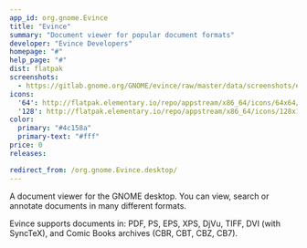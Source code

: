 ```yaml
---
app_id: org.gnome.Evince
title: "Evince"
summary: "Document viewer for popular document formats"
developer: "Evince Developers"
homepage: "#"
help_page: "#"
dist: flatpak
screenshots:
  - https://gitlab.gnome.org/GNOME/evince/raw/master/data/screenshots/evince-1.png
icons:
  '64': http://flatpak.elementary.io/repo/appstream/x86_64/icons/64x64/org.gnome.Evince.png
  '128': http://flatpak.elementary.io/repo/appstream/x86_64/icons/128x128/org.gnome.Evince.png
color:
  primary: "#4c158a"
  primary-text: "#fff"
price: 0
releases:

redirect_from: /org.gnome.Evince.desktop/
---
```


<p>A document viewer for the GNOME desktop. You can view, search or annotate documents in many different formats.</p>
<p>Evince supports documents in: PDF, PS, EPS, XPS, DjVu, TIFF, DVI (with SyncTeX), and Comic Books archives (CBR, CBT, CBZ, CB7).</p>